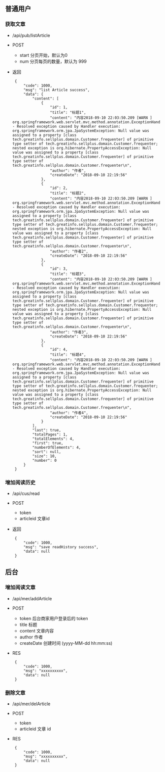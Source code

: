 ## 普通用户
### 获取文章
 - /api/pub/listArticle
 - POST
    - start   分页开始，默认为0
    - num     分页每页的数量，默认为 999
 - 返回
    
        {
            "code": 1000,
            "msg": "list Article success",
            "data": {
                "content": [
                    {
                        "id": 1,
                        "title": "标题1",
                        "content": "内容2018-09-10 22:03:50.209 [WARN ] org.springframework.web.servlet.mvc.method.annotation.ExceptionHandlerExceptionResolver - Resolved exception caused by Handler execution: org.springframework.orm.jpa.JpaSystemException: Null value was assigned to a property [class tech.greatinfo.sellplus.domain.Customer.frequenter] of primitive type setter of tech.greatinfo.sellplus.domain.Customer.frequenter; nested exception is org.hibernate.PropertyAccessException: Null value was assigned to a property [class tech.greatinfo.sellplus.domain.Customer.frequenter] of primitive type setter of tech.greatinfo.sellplus.domain.Customer.frequenter\n",
                        "author": "作者",
                        "createDate": "2018-09-10 22:19:56"
                    },
                    {
                        "id": 2,
                        "title": "标题2",
                        "content": "内容2018-09-10 22:03:50.209 [WARN ] org.springframework.web.servlet.mvc.method.annotation.ExceptionHandlerExceptionResolver - Resolved exception caused by Handler execution: org.springframework.orm.jpa.JpaSystemException: Null value was assigned to a property [class tech.greatinfo.sellplus.domain.Customer.frequenter] of primitive type setter of tech.greatinfo.sellplus.domain.Customer.frequenter; nested exception is org.hibernate.PropertyAccessException: Null value was assigned to a property [class tech.greatinfo.sellplus.domain.Customer.frequenter] of primitive type setter of tech.greatinfo.sellplus.domain.Customer.frequenter\n",
                        "author": "作者2",
                        "createDate": "2018-09-10 22:19:56"
                    },
                    {
                        "id": 3,
                        "title": "标题3",
                        "content": "内容2018-09-10 22:03:50.209 [WARN ] org.springframework.web.servlet.mvc.method.annotation.ExceptionHandlerExceptionResolver - Resolved exception caused by Handler execution: org.springframework.orm.jpa.JpaSystemException: Null value was assigned to a property [class tech.greatinfo.sellplus.domain.Customer.frequenter] of primitive type setter of tech.greatinfo.sellplus.domain.Customer.frequenter; nested exception is org.hibernate.PropertyAccessException: Null value was assigned to a property [class tech.greatinfo.sellplus.domain.Customer.frequenter] of primitive type setter of tech.greatinfo.sellplus.domain.Customer.frequenter\n",
                        "author": "作者3",
                        "createDate": "2018-09-10 22:19:56"
                    },
                    {
                        "id": 4,
                        "title": "标题4",
                        "content": "内容2018-09-10 22:03:50.209 [WARN ] org.springframework.web.servlet.mvc.method.annotation.ExceptionHandlerExceptionResolver - Resolved exception caused by Handler execution: org.springframework.orm.jpa.JpaSystemException: Null value was assigned to a property [class tech.greatinfo.sellplus.domain.Customer.frequenter] of primitive type setter of tech.greatinfo.sellplus.domain.Customer.frequenter; nested exception is org.hibernate.PropertyAccessException: Null value was assigned to a property [class tech.greatinfo.sellplus.domain.Customer.frequenter] of primitive type setter of tech.greatinfo.sellplus.domain.Customer.frequenter\n",
                        "author": "作者4",
                        "createDate": "2018-09-10 22:19:56"
                    }
                ],
                "last": true,
                "totalPages": 1,
                "totalElements": 4,
                "first": true,
                "numberOfElements": 4,
                "sort": null,
                "size": 10,
                "number": 0
            }
        }

### 增加阅读历史
 - /api/cus/read
 - POST
    - token
    - articleid 文章id
 - 返回
        
        {
            "code": 1000,
            "msg": "save readHistory success",
            "data": null
        }
 
## 后台
### 增加阅读文章
 - /api/mer/addArticle
 - POST
     - token   后台商家用户登录后的 token
     - title   标题
     - content 文章内容
     - author  作者
     - createDate  创建时间 (yyyy-MM-dd hh:mm:ss)
 
 - RES
        
        {
            "code": 1000,
            "msg": "xxxxxxxxxx",
            "data": null
        }
 
 
### 删除文章
 - /api/mer/delArticle
 - POST
    - token
    - articleid 文章 id
 
 - RES
 
        {
            "code": 1000,
            "msg": "xxxxxxxxxx",
            "data": null
        }